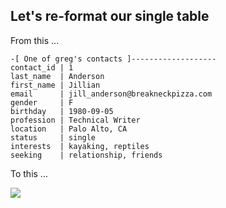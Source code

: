 ## Let's re-format our single table

From this ...

```text
-[ One of greg's contacts ]-------------------
contact_id | 1
last_name  | Anderson
first_name | Jillian
email      | jill_anderson@breakneckpizza.com
gender     | F
birthday   | 1980-09-05
profession | Technical Writer
location   | Palo Alto, CA
status     | single
interests  | kayaking, reptiles
seeking    | relationship, friends
```

To this ...

![](./img/reformat-our-table.jpg)
